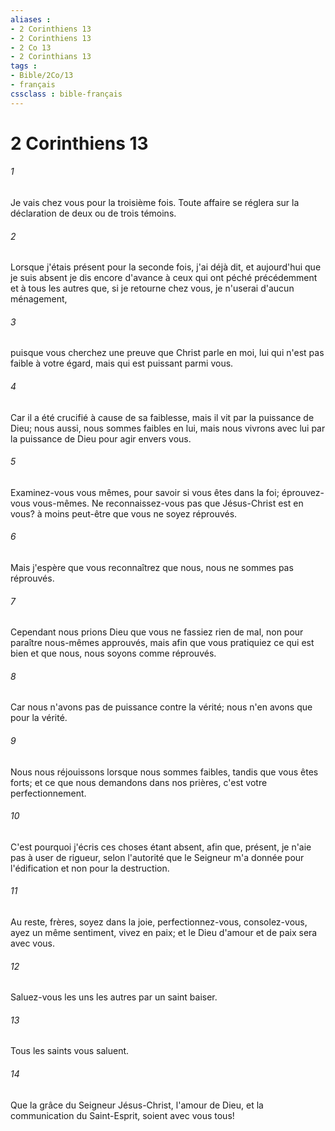 ```yaml
---
aliases : 
- 2 Corinthiens 13
- 2 Corinthiens 13
- 2 Co 13
- 2 Corinthians 13
tags : 
- Bible/2Co/13
- français
cssclass : bible-français
---
```


# 2 Corinthiens 13

###### 1
Je vais chez vous pour la troisième fois. Toute affaire se réglera sur la déclaration de deux ou de trois témoins.
###### 2
Lorsque j'étais présent pour la seconde fois, j'ai déjà dit, et aujourd'hui que je suis absent je dis encore d'avance à ceux qui ont péché précédemment et à tous les autres que, si je retourne chez vous, je n'userai d'aucun ménagement,
###### 3
puisque vous cherchez une preuve que Christ parle en moi, lui qui n'est pas faible à votre égard, mais qui est puissant parmi vous.
###### 4
Car il a été crucifié à cause de sa faiblesse, mais il vit par la puissance de Dieu; nous aussi, nous sommes faibles en lui, mais nous vivrons avec lui par la puissance de Dieu pour agir envers vous.
###### 5
Examinez-vous vous mêmes, pour savoir si vous êtes dans la foi; éprouvez-vous vous-mêmes. Ne reconnaissez-vous pas que Jésus-Christ est en vous? à moins peut-être que vous ne soyez réprouvés.
###### 6
Mais j'espère que vous reconnaîtrez que nous, nous ne sommes pas réprouvés.
###### 7
Cependant nous prions Dieu que vous ne fassiez rien de mal, non pour paraître nous-mêmes approuvés, mais afin que vous pratiquiez ce qui est bien et que nous, nous soyons comme réprouvés.
###### 8
Car nous n'avons pas de puissance contre la vérité; nous n'en avons que pour la vérité.
###### 9
Nous nous réjouissons lorsque nous sommes faibles, tandis que vous êtes forts; et ce que nous demandons dans nos prières, c'est votre perfectionnement.
###### 10
C'est pourquoi j'écris ces choses étant absent, afin que, présent, je n'aie pas à user de rigueur, selon l'autorité que le Seigneur m'a donnée pour l'édification et non pour la destruction.
###### 11
Au reste, frères, soyez dans la joie, perfectionnez-vous, consolez-vous, ayez un même sentiment, vivez en paix; et le Dieu d'amour et de paix sera avec vous.
###### 12
Saluez-vous les uns les autres par un saint baiser.
###### 13
Tous les saints vous saluent.
###### 14
Que la grâce du Seigneur Jésus-Christ, l'amour de Dieu, et la communication du Saint-Esprit, soient avec vous tous!
